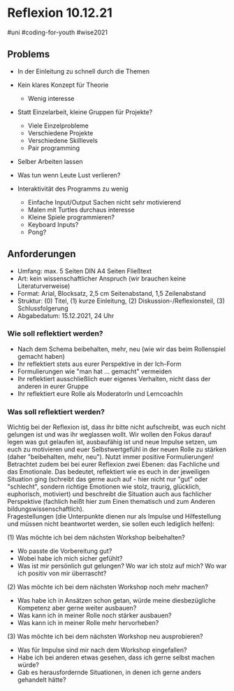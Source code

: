 # Reflexion 10.12.21
#uni #coding-for-youth #wise2021 

## Problems

- In der Einleitung zu schnell durch die Themen
- Kein klares Konzept für Theorie
	- Wenig interesse
- Statt Einzelarbeit, kleine Gruppen für Projekte?
	- Viele Einzelprobleme
	- Verschiedene Projekte
	- Verschiedene Skilllevels
	- Pair programming
- Selber Arbeiten lassen
- Was tun wenn Leute Lust verlieren?

- Interaktivität des Programms zu wenig
	- Einfache Input/Output Sachen nicht sehr motivierend
	- Malen mit Turtles durchaus interesse
	- Kleine Spiele programmieren?
	- Keyboard Inputs?
	- Pong?

## Anforderungen
  
- Umfang: max. 5 Seiten DIN A4 Seiten Fließtext  
- Art: kein wissenschaftlicher Anspruch (wir brauchen keine Literaturverweise)  
- Format: Arial, Blocksatz, 2,5 cm Seitenabstand, 1,5 Zeilenabstand  
- Struktur: (0) Titel, (1) kurze Einleitung, (2) Diskussion-/Reflexionsteil, (3) Schlussfolgerung  
- Abgabedatum: 15.12.2021, 24 Uhr  
  
### Wie soll reflektiert werden?  
  
- Nach dem Schema beibehalten, mehr, neu (wie wir das beim Rollenspiel gemacht haben)  
- Ihr reflektiert stets aus eurer Perspektive in der Ich-Form  
- Formulierungen wie "man hat ... gemacht" vermeiden  
- Ihr reflektiert ausschließlich euer eigenes Verhalten, nicht dass der anderen in eurer Gruppe  
- Ihr reflektiert eure Rolle als ModeratorIn und LerncoachIn  
  
### Was soll reflektiert werden?  
  
Wichtig bei der Reflexion ist, dass ihr bitte nicht aufschreibt, was euch nicht gelungen ist und was ihr weglassen wollt. Wir wollen den Fokus darauf legen was gut gelaufen ist, ausbaufähig ist und neue Impulse setzen, um euch zu motivieren und euer Selbstwertgefühl in der neuen Rolle zu stärken (daher "beibehalten, mehr, neu"). Nutzt immer positive Formulierungen!   
Betrachtet zudem bei bei eurer Reflexion zwei Ebenen: das Fachliche und das Emotionale. Das bedeutet, reflektiert wie es euch in der jeweiligen Situation ging (schreibt das gerne auch auf - hier nicht nur "gut" oder "schlecht", sondern richtige Emotionen wie stolz, traurig, glücklich, euphorisch, motiviert) und beschreibt die Situation auch aus fachlicher Perspektive (fachlich heißt hier zum Einen thematisch und zum Anderen bildungswissenschaftlich).  
Fragestellungen (die Unterpunkte dienen nur als Impulse und Hilfestellung und müssen nicht beantwortet werden, sie sollen euch lediglich helfen):  
  
(1) Was möchte ich bei dem nächsten Workshop beibehalten?  
- Wo passte die Vorbereitung gut?   
- Wobei habe ich mich sicher gefühlt?  
- Was ist mir persönlich gut gelungen? Wo war ich stolz auf mich? Wo war ich positiv von mir überrascht?  

(2) Was möchte ich bei dem nächsten Workshop noch mehr machen?  
- Was habe ich in Ansätzen schon getan, würde meine diesbezügliche Kompetenz aber gerne weiter ausbauen?  
- Was kann ich in meiner Rolle noch stärker ausbauen?  
- Was kann ich in meiner Rolle mehr hervorheben?  

(3) Was möchte ich bei dem nächsten Workshop neu ausprobieren?  
- Was für Impulse sind mir nach dem Workshop eingefallen?  
- Habe ich bei anderen etwas gesehen, dass ich gerne selbst machen würde?  
- Gab es herausfordernde Situationen, in denen ich gerne anders gehandelt hätte?  